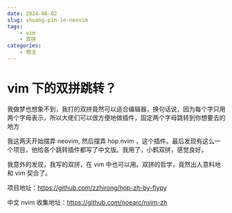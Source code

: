 ```yaml
---
date: 2024-06-02
slug: shuang-pin-in-neovim
tags:
    - vim
    - 双拼
categories:
    - 想法
---
```

# vim 下的双拼跳转？

我做梦也想象不到，我打的双拼竟然可以适合编辑器，换句话说，因为每个字只用两个字母表示，所以大佬们可以很方便地做插件，固定两个字母跳转到你想要去的地方

我这两天开始摆弄 neovim, 然后摆弄 hop.nvim ，这个插件。最后发现有这么一个项目，他给各个跳转插件都写了中文版。我用了，小鹤双拼，感觉良好。

我意外的发现，我写的双拼，在 vim 中也可以用。双拼的哲学，竟然出人意料地和 vim 契合了。

项目地址：<https://github.com/zzhirong/hop-zh-by-flypy>

中文 nvim 收集地址：<https://github.com/noearc/nvim-zh>